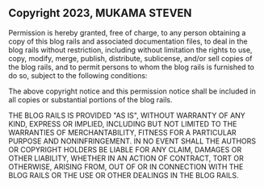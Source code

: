 ## Copyright 2023, MUKAMA STEVEN

Permission is hereby granted, free of charge, to any person obtaining a copy of this blog rails and associated documentation files, to deal in the blog rails without restriction, including without limitation the rights to use, copy, modify, merge, publish, distribute, sublicense, and/or sell copies of the blog rails, and to permit persons to whom the blog rails is furnished to do so, subject to the following conditions:

The above copyright notice and this permission notice shall be included in all copies or substantial portions of the blog rails.

THE BLOG RAILS IS PROVIDED "AS IS", WITHOUT WARRANTY OF ANY KIND, EXPRESS OR IMPLIED, INCLUDING BUT NOT LIMITED TO THE WARRANTIES OF MERCHANTABILITY, FITNESS FOR A PARTICULAR PURPOSE AND NONINFRINGEMENT. IN NO EVENT SHALL THE AUTHORS OR COPYRIGHT HOLDERS BE LIABLE FOR ANY CLAIM, DAMAGES OR OTHER LIABILITY, WHETHER IN AN ACTION OF CONTRACT, TORT OR OTHERWISE, ARISING FROM, OUT OF OR IN CONNECTION WITH THE BLOG RAILS OR THE USE OR OTHER DEALINGS IN THE  BLOG RAILS.
